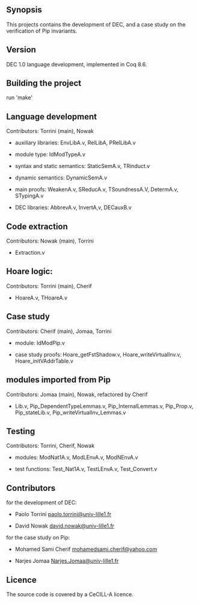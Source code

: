 
## Synopsis

This projects contains the development of DEC, and a case study on the
verification of Pip invariants.

## Version

DEC 1.0 language development, implemented in Coq 8.6.

## Building the project

  run 'make'

## Language development

Contributors: Torrini (main), Nowak

* auxiliary libraries: EnvLibA.v, RelLibA, PRelLibA.v

* module type: IdModTypeA.v

* syntax and static semantics: StaticSemA.v, TRinduct.v

* dynamic semantics: DynamicSemA.v

* main proofs: WeakenA.v, SReducA.v, TSoundnessA.V, DetermA.v, STypingA.v

* DEC libraries: AbbrevA.v, InvertA,v, DECauxB.v

## Code extraction

Contributors: Nowak (main), Torrini

* Extraction.v

## Hoare logic: 

Contributors: Torrini (main), Cherif

* HoareA.v, THoareA.v

## Case study

Contributors: Cherif (main), Jomaa, Torrini

* module: IdModPip.v

* case study proofs:
     Hoare_getFstShadow.v, Hoare_writeVirtualInv.v, Hoare_initVAddrTable.v

## modules imported from Pip

Contributors: Jomaa (main), Nowak, refactored by Cherif

* Lib.v, Pip_DependentTypeLemmas.v, Pip_InternalLemmas.v, Pip_Prop.v,
  Pip_stateLib.v, Pip_writeVirtualInv_Lemmas.v

## Testing

Contributors: Torrini, Cherif, Nowak

* modules: ModNat1A.v, ModLEnvA.v, ModNEnvA.v

* test functions: Test_Nat1A.v, TestLEnvA.v, Test_Convert.v

## Contributors

for the development of DEC:

* Paolo Torrini <paolo.torrini@univ-lille1.fr>

* David Nowak <david.nowak@univ-lille1.fr>

for the case study on Pip:

* Mohamed Sami Cherif <mohamedsami.cherif@yahoo.com>

* Narjes Jomaa <Narjes.Jomaa@univ-lille1.fr>

## Licence

  The source code is covered by a CeCILL-A licence.
